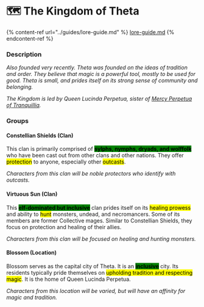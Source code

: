 # 🗺 The Kingdom of Theta

{% content-ref url="../guides/lore-guide.md" %}
[lore-guide.md](../guides/lore-guide.md)
{% endcontent-ref %}

### Description

_Also founded very recently. Theta was founded on the ideas of tradition and order. They believe that magic is a powerful tool, mostly to be used for good. Theta is small, and prides itself on its strong sense of community and belonging._&#x20;

_The Kingdom is led by Queen Lucinda Perpetua, sister of_ [_Mercy Perpetua of Tranquillia_](the-kingdom-of-tranquillia.md)_._

### Groups

#### Constellian Shields (Clan)

This clan is primarily comprised of <mark style="background-color:green;">**sylphs, nymphs, dryads, and wolffolk**</mark> who have been cast out from other clans and other nations. They offer <mark style="background-color:yellow;">protection</mark> to anyone, especially other <mark style="background-color:yellow;">outcasts</mark>.&#x20;

_Characters from this clan will be noble protectors who identify with outcasts._

#### Virtuous Sun (Clan)

This <mark style="background-color:green;">**elf-dominated but inclusive**</mark> clan prides itself on its <mark style="background-color:yellow;">healing prowess</mark> and ability to <mark style="background-color:yellow;">hunt</mark> monsters, undead, and necromancers. Some of its members are former Collective mages. Similar to Constellian Shields, they focus on protection and healing of their allies.

_Characters from this clan will be focused on healing and hunting monsters._

#### Blossom (Location)

Blossom serves as the capital city of Theta. It is an <mark style="background-color:green;">**inclusive**</mark> city. Its residents typically pride themselves on <mark style="background-color:yellow;">upholding tradition and respecting magic</mark>. It is the home of Queen Lucinda Perpetua.

_Characters from this location will be varied, but will have an affinity for magic and tradition._
